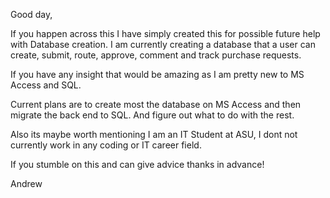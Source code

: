 Good day,

  If you happen across this I have simply created this for possible future help with Database creation.
  I am currently creating a database that a user can create, submit, route, approve, comment and track purchase requests.
  
  If you have any insight that would be amazing as I am pretty new to MS Access and SQL. 
  
Current plans are to create most the database on MS Access and then migrate the back end to SQL. And figure out what to do with the rest. 

Also its maybe worth mentioning I am an IT Student at ASU, I dont not currently work in any coding or IT career field. 

If you stumble on this and can give advice thanks in advance!

Andrew
